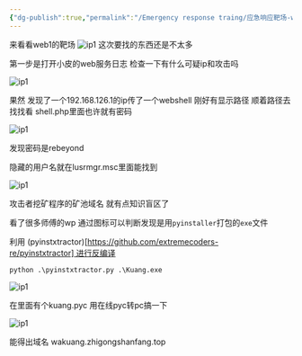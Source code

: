 ```yaml
---
{"dg-publish":true,"permalink":"/Emergency response traing/应急响应靶场-web1（知攻善防实验室）/"}
---
```



来看看web1的靶场
![ip1](/img/user/images/应急响应web1/title.png)
这次要找的东西还是不太多

第一步是打开小皮的web服务日志 检查一下有什么可疑ip和攻击吗 

![ip1](/img/user/images/应急响应web1/shell.png)

果然 发现了一个192.168.126.1的ip传了一个webshell 刚好有显示路径 顺着路径去找找看 shell.php里面也许就有密码

![ip1](/img/user/images/应急响应web1/mima.png)

发现密码是rebeyond

隐藏的用户名就在lusrmgr.msc里面能找到

![ip1](/img/user/images/应急响应web1/user.png)

攻击者挖矿程序的矿池域名 就有点知识盲区了

看了很多师傅的wp 通过图标可以判断发现是用`pyinstaller`打包的`exe`文件 

利用 (pyinstxtractor)[https://github.com/extremecoders-re/pyinstxtractor] 进行反编译

```
python .\pyinstxtractor.py .\Kuang.exe
```

![ip1](/img/user/images/应急响应web1/fan.png)

在里面有个kuang.pyc 用在线pyc转pc搞一下

![ip1](/img/user/images/应急响应web1/yuming.png)

能得出域名 wakuang.zhigongshanfang.top
